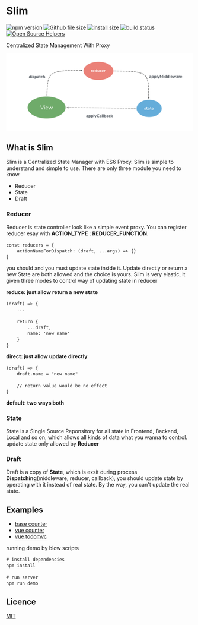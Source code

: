 # Slim

[![npm version](https://img.shields.io/npm/v/hajax.svg)](https://www.npmjs.org/package/slim)
[![Github file size](https://img.shields.io/github/size/Bennnis/HAjax/release/dist/xxx.js.svg)](https://github.com/Bennnis/HAjax/blob/master/release/dist/hx.min.js)
[![install size](https://packagephobia.now.sh/badge?p=hajax)](https://packagephobia.now.sh/result?p=slim)
[![build status](https://travis-ci.org/Bennnis/HAjax.svg?branch=master)](https://travis-ci.org/bennnis/slim)
[![Open Source Helpers](https://www.codetriage.com/bennnis/hajax/badges/users.svg)](https://www.codetriage.com/bennnis/slim)

Centralized State Management With Proxy

<img src="./starter/flow.png">

## What is Slim
Slim is a Centralized State Manager with ES6 Proxy. Slim is simple to understand and simple to use. There are only three module you need to know.

* Reducer
* State
* Draft

### Reducer
Reducer is state controller look like a simple event proxy. You can register reducer esay with **ACTION\_TYPE** : **REDUCER\_FUNCTION**.

```
const reducers = {
	actionNameForDispatch: (draft, ...args) => {}
}
```

you should and you must update state inside it. Update directly or return a new State are both allowed and the choice is yours. Slim is very elastic, it given three modes to control way of updating state in reducer

**reduce: just allow return a new state**

```
(draft) => {
	...
	
	return {
		...draft,
		name: 'new name'
	}
}
```

**direct: just allow update directly**

```
(draft) => {
	draft.name = "new name"
	
	// return value would be no effect
}
```

**default: two ways both**

### State
State is a Single Source Reponsitory for all state in Frontend, Backend, Local and so on, which allows all kinds of data what you wanna to control. update state only allowed by **Reducer**

### Draft
Draft is a copy of **State**, which is exsit during process **Dispatching**(middleware, reducer, callback), you should update state by operating with it instead of real state. By the way, you can't update the real state.

## Examples

* [base counter]()
* [vue counter]()
* [vue todomvc]()

running demo by blow scripts

```
# install dependencies
npm install

# run server
npm run demo
```

## Licence

[MIT](https://opensource.org/licenses/MIT)
